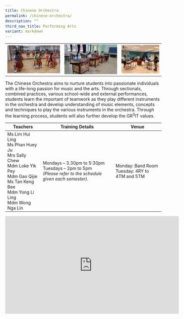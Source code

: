 ```yaml
---
title: Chinese Orchestra
permalink: /chinese-orchestra/
description: ""
third_nav_title: Performing Arts
variant: markdown
---
```



<table>
	<tbody><tr>
		<td><img src="/images/ChineseOrchestra-1.jpg"></td>
		<td><img src="/images/ChineseOrchestra-2.jpg"></td>
		<td width="27%"><img src="/images/ChineseOrchestra-3.jpeg"></td>
	</tr>
</tbody></table>

The Chinese Orchestra aims to nurture students into passionate individuals with a life-long passion for music and the arts. Through sectionals, combined practices, various school-wide and external performances, students learn the important of teamwork as they play different instruments in the orchestra and develop understanding of music elements, concepts and techniques to play the various instruments in the orchestra. Through the learning process, students will also further develop the GR<sup>3</sup>IT values.

| Teachers | Training Details | Venue |
| --- | --- | --- |
| Ms Lim Hui Ling <br>Ms Phan Huey Ju<br>Mrs Sally Chew<br>Mdm Loke Yik Pey<br>Mdm Gao Qijie<br>Ms Tan Keng Bee<br>Mdm Yong Li Ling<br>Mdm Wong Nga Lin | Mondays – 3.30pm to 5:30pm<br>Tuesdays – 2pm to 5pm<br>*(Please refer to the schedule given each semester).* | Monday: Band Room <br>Tuesday: 4RY to 4TM and 5TM |

<iframe allowfullscreen="" allow="accelerometer; autoplay; clipboard-write; encrypted-media; gyroscope; picture-in-picture; web-share" frameborder="0" title="YouTube video player" src="https://www.youtube.com/embed/-6YSyeBNTgg?si=E1lkxguHHS0FiqId" height="315" width="560"></iframe>